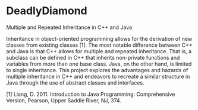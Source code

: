 DeadlyDiamond
=============

Multiple and Repeated Inheritance in C++ and Java


Inheritance in object-oriented programming allows for the derivation of new classes from existing
classes [1]. The most notable difference between C++ and Java is that C++ allows for multiple and
repeated inheritance. That is, a subclass can be defined in C++ that inherits non-private functions and
variables from more than one base class. Java, on the other hand, is limited to single inheritance. This
project explores the advantages and hazards of multiple inheritance in C++ and endeavors to recreate a
similar structure in Java through the use of abstract classes and interfaces.



[1] Liang, D. 2011. Introduction to Java Programming: Comprehensive Version, Pearson, Upper Saddle
River, NJ, 374.
